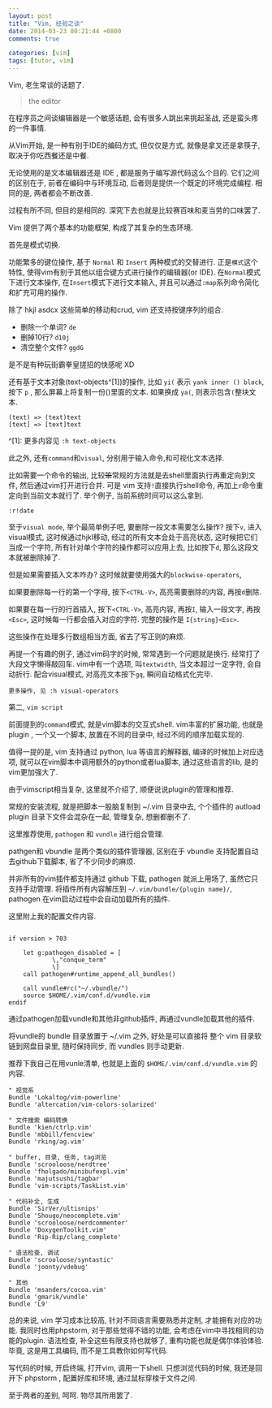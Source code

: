 ```yaml
---
layout: post
title: "Vim, 经验之谈"
date: 2014-03-23 00:21:44 +0800
comments: true

categories: [vim]
tags: [tutor, vim]
---
```


Vim, 老生常谈的话题了. 

> the editor

在程序员之间谈编辑器是一个敏感话题, 会有很多人跳出来挑起圣战, 还是蛮头疼的一件事情.

从Vim开始, 是一种有别于IDE的编码方式, 但仅仅是方式, 就像是拿叉还是拿筷子, 取决于你吃西餐还是中餐.

无论使用的是文本编辑器还是 IDE , 都是服务于编写源代码这么个目的. 它们之间的区别在于, 前者在编码中与环境互动, 后者则是提供一个既定的环境完成编程. 相同的是, 两者都会不断改善.

过程有所不同, 但目的是相同的. 深究下去也就是比较赛百味和麦当劳的口味罢了.

Vim 提供了两个基本的功能框架, 构成了其复杂的生态环境.

首先是模式切换. 

功能繁多的键位操作, 基于 `Normal` 和 `Insert` 两种模式的交替进行. 正是`模式`这个特性, 使得vim有别于其他以组合键方式进行操作的编辑器(or IDE). 在`Normal`模式下进行文本操作, 在`Insert`模式下进行文本输入, 并且可以通过`:map`系列命令简化和扩充可用的操作.

除了 hkjl asdcx 这些简单的移动和crud, vim 还支持按键序列的组合. 

* 删除一个单词? `de`
* 删掉10行? `d10j`
* 清空整个文件? `ggdG`

是不是有种玩街霸拳皇搓招的快感呢 XD

还有基于文本对象(text-objects^[1])的操作, 比如 `yi(` 表示 `yank inner () block`,  按下 `p` , 那么屏幕上将复制一份()里面的文本. 如果换成 `ya(`, 则表示包含`(`整块文本.

```
(text) => (text)text
[text] => [text]text
```

^[1]: 更多内容见 `:h text-objects`

此之外, 还有`command`和`visual`, 分别用于输入命令,和可视化文本选择.

比如需要一个命令的输出, 比较~~笨~~常规的方法就是去shell里面执行再重定向到文件, 然后通过vim打开进行合并. 可是 vim 支持`!`直接执行shell命令, 再加上`r`命令重定向到当前文本就行了. 举个例子, 当前系统时间可以这么拿到.

```
:r!date
```

至于`visual mode`, 举个最简单例子吧, 要删除一段文本需要怎么操作? 按下`v`,
进入visual模式, 这时候通过hjkl移动, 经过的所有文本会处于高亮状态,
这时候把它们当成一个字符, 所有针对单个字符的操作都可以应用上去, 比如按下`d`,
那么这段文本就被删除掉了.

但是如果需要插入文本咋办? 这时候就要使用强大的`blockwise-operators`, 

如果要删除每一行的第一个字母, 按下`<CTRL-V>`, 高亮需要删除的内容, 再按`d`删除.

如果要在每一行的行首插入, 按下`<CTRL-V>`, 高亮内容, 再按`I`, 输入一段文字, 再按`<Esc>`, 这时候每一行都会插入对应的字符.
完整的操作是 `I{string}<Esc>`.

这些操作在处理多行数组相当方面, 省去了写正则的麻烦.

再提一个有趣的例子, 通过vim码字的时候, 常常遇到一个问题就是换行.
经常打了大段文字懒得敲回车. vim中有一个选项, 叫`textwidth`, 当文本超过一定字符,
会自动折行. 配合visual模式, 对高亮文本按下`gq`, 瞬间自动格式化完毕.

    更多操作, 见 :h visual-operators

第二, `vim script`

前面提到的`command`模式, 就是vim脚本的交互式shell. vim丰富的扩展功能, 也就是
plugin , 一个又一个脚本, 放置在不同的目录中, 经过不同的顺序加载实现的.

值得一提的是, vim 支持通过 python, lua 等语言的解释器, 编译的时候加上对应选项, 就可以在vim脚本中调用额外的python或者lua脚本, 通过这些语言的lib, 是的vim更加强大了.

由于vimscript相当复杂, 这里就不介绍了, 顺便说说plugin的管理和推荐.

常规的安装流程, 就是把脚本一股脑复制到 ~/.vim 目录中去, 个个插件的 autload  plugin 目录下文件会混杂在一起, 管理复杂, 想删都删不了. 

这里推荐使用, `pathogen` 和 `vundle` 进行组合管理.

pathgen和 vbundle 是两个类似的插件管理器, 区别在于 vbundle 支持配置自动去github下载脚本, 省了不少同步的麻烦. 

并非所有的vim插件都支持通过 github 下载, pathogen 就派上用场了, 虽然它只支持手动管理. 将插件所有内容解压到 `~/.vim/bundle/{plugin name}/`, pathogen 在vim启动过程中会自动加载所有的插件.

这里附上我的配置文件内容.

```vim

if version > 703

    let g:pathogen_disabled = [ 
            \,"conque_term"
            \]
    call pathogen#runtime_append_all_bundles() 

    call vundle#rc("~/.vbundle/")
    source $HOME/.vim/conf.d/vundle.vim
endif

```

通过pathogen加载vundle和其他非github插件, 再通过vundle加载其他的插件.

将vundle的 bundle 目录放置于 ~/.vim 之外, 好处是可以直接将 整个 vim 目录软链到网盘目录里, 随时保持同步, 而 vundles 则手动更新.

推荐下我自己在用vunle清单, 也就是上面的 `$HOME/.vim/conf.d/vundle.vim` 的内容.

```
" 视觉系
Bundle 'Lokaltog/vim-powerline'
Bundle 'altercation/vim-colors-solarized'

" 文件搜索 编码转换
Bundle 'kien/ctrlp.vim'
Bundle 'mbbill/fencview'
Bundle 'rking/ag.vim'

" buffer, 目录, 任务, tag浏览
Bundle 'scrooloose/nerdtree'
Bundle 'fholgado/minibufexpl.vim'
Bundle 'majutsushi/tagbar'
Bundle 'vim-scripts/TaskList.vim'

" 代码补全, 生成
Bundle 'SirVer/ultisnips'
Bundle 'Shougo/neocomplete.vim'
Bundle 'scrooloose/nerdcommenter'
Bundle 'DoxygenToolkit.vim'
Bundle 'Rip-Rip/clang_complete'

" 语法检查, 调试
Bundle 'scrooloose/syntastic'
Bundle 'joonty/vdebug'

" 其他
Bundle 'msanders/cocoa.vim'
Bundle 'gmarik/vundle'
Bundle 'L9'

```

总的来说, vim 学习成本比较高, 针对不同语言需要熟悉并定制, 才能拥有对应的功能. 
我同时也用phpstorm, 对于那些觉得不错的功能, 会考虑在vim中寻找相同的功能的plugin. 
语法检查, 补全这些有限支持也就够了, 重构功能也就是偶尔体验体验.毕竟, 这是用工具编码, 而不是工具教你如何写代码.
 
写代码的时候, 开启终端, 打开vim, 调用一下shell.
只想浏览代码的时候, 我还是回开下 phpstorm , 配置好库和环境, 通过鼠标穿梭于文件之间. 

至于两者的差别, 呵呵. 物尽其所用罢了.
